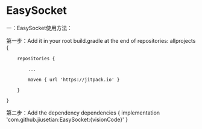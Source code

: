 # EasySocket
一：EasySocket使用方法：

  第一步：Add it in your root build.gradle at the end of repositories:
	allprojects {
	
		repositories {
		
			...
			
			maven { url 'https://jitpack.io' }
			
		}
		
	}
  
  
  第二步：Add the dependency
  dependencies {
	        implementation 'com.github.jiusetian:EasySocket:{visionCode}'
	}
  
